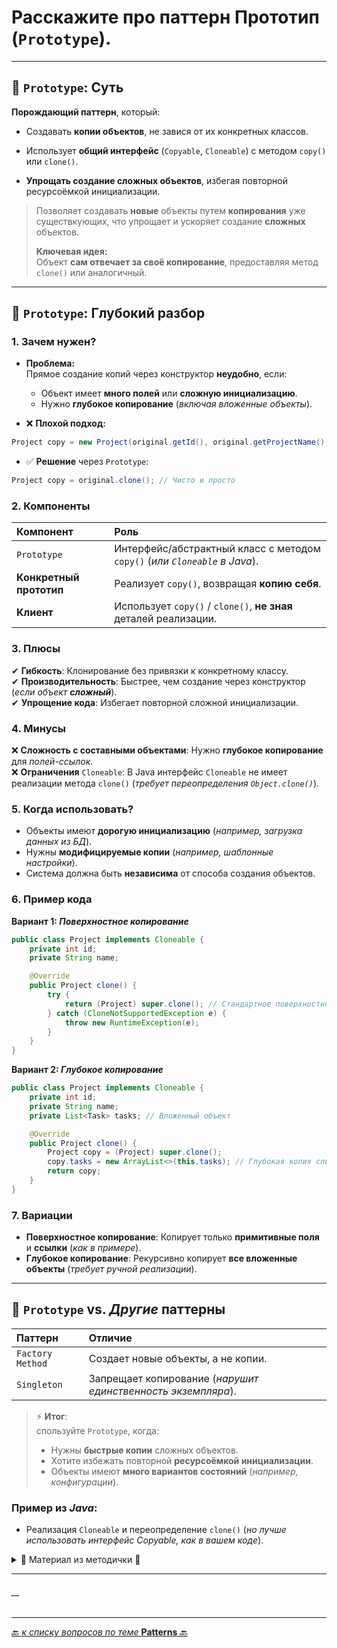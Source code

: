 # Расскажите про паттерн Прототип (`Prototype`).

---
## 🎯 `Prototype`: Суть

**Порождающий паттерн**, который:

* Создавать **копии объектов**, не завися от их конкретных классов.


* Использует **общий интерфейс** (`Copyable`, `Cloneable`) с методом `copy()` или `clone()`.


* **Упрощать создание сложных объектов**, избегая повторной ресурсоёмкой инициализации.

> Позволяет создавать **новые** объекты путем **копирования** уже существкующих,
> что упрощает и ускоряет создание **сложных** объектов.
>
>  **Ключевая идея:**  
> Объект **сам отвечает за своё копирование**, предоставляя метод `clone()` или аналогичный.

---
## 📌 `Prototype`: Глубокий разбор

### 1. Зачем нужен?
* **Проблема:**  
Прямое создание копий через конструктор **неудобно**, если:
  * Объект имеет **много полей** или **сложную инициализацию**.
  * Нужно **глубокое копирование** (_включая вложенные объекты_).


* ❌ **Плохой подход:**
```java
Project copy = new Project(original.getId(), original.getProjectName(), ...); // ❌ Громоздко
```

* ✅ **Решение** через `Prototype`:
```java
Project copy = original.clone(); // Чисто и просто
```

### 2. Компоненты

| Компонент                | 	Роль                                                                       |
|:-------------------------|:----------------------------------------------------------------------------|
| `Prototype`              | 	Интерфейс/абстрактный класс с методом `copy()` (_или `Cloneable` в Java_). |
| **Конкретный прототип**  | 	Реализует `copy()`, возвращая **копию себя**.                              |
| **Клиент**               | 	Использует `copy()` / `clone()`, **не зная** деталей реализации.           |

### 3. Плюсы  
   ✔ **Гибкость**: Клонирование без привязки к конкретному классу.  
   ✔ **Производительность**: Быстрее, чем создание через конструктор (_если объект **сложный**_).  
   ✔ **Упрощение кода**: Избегает повторной сложной инициализации.  

### 4. Минусы
   ❌ **Сложность с составными объектами**: Нужно **глубокое копирование** для _полей-ссылок_.  
   ❌ **Ограничения** `Cloneable`: В Java интерфейс `Cloneable` не имеет реализации метода `clone()` 
   (_требует переопределения `Object.clone()`_).  

### 5. Когда использовать?
* Объекты имеют **дорогую инициализацию** (_например, загрузка данных из БД_).
* Нужны **модифицируемые копии** (_например, шаблонные настройки_).
* Система должна быть **независима** от способа создания объектов.

### 6. Пример кода

**Вариант 1: _Поверхностное копирование_**

```java
public class Project implements Cloneable {
    private int id;
    private String name;

    @Override
    public Project clone() {
        try {
            return (Project) super.clone(); // Стандартное поверхностное копирование
        } catch (CloneNotSupportedException e) {
            throw new RuntimeException(e);
        }
    }
}
```

**Вариант 2: _Глубокое копирование_**

```java
public class Project implements Cloneable {
    private int id;
    private String name;
    private List<Task> tasks; // Вложенный объект

    @Override
    public Project clone() {
        Project copy = (Project) super.clone();
        copy.tasks = new ArrayList<>(this.tasks); // Глубокая копия списка
        return copy;
    }
}
```

### 7. Вариации
* **Поверхностное копирование**: Копирует только **примитивные поля** и **ссылки** (_как в примере_).
* **Глубокое копирование**: Рекурсивно копирует **все вложенные объекты** (_требует ручной реализации_).

---
## 📌 `Prototype` vs. _Другие_ паттерны

| Паттерн          | 	Отличие                                                      |
|:-----------------|:--------------------------------------------------------------|
| `Factory Method` | 	Создает новые объекты, а не копии.                           |
| `Singleton`      | 	Запрещает копирование (_нарушит единственность экземпляра_). |

> ⚡ **Итог**:  
> спользуйте `Prototype`, когда:  
> * Нужны **быстрые копии** сложных объектов.  
> * Хотите избежать повторной **ресурсоёмкой инициализации**.  
> * Объекты имеют **много вариантов состояний** (_например, конфигурации_).  

### Пример из _Java_:
* Реализация `Cloneable` и переопределение `clone()` (_но лучше использовать интерфейс Copyable, как в вашем коде_).



<details>
        <summary>📝 Материал из методички 🔽</summary>

```text
**** из методички *****

Порождающий паттерн проектирования, который позволяет копировать объекты, 
не вдаваясь в подробности их реализации.

Паттерн поручает создание копий самим копируемым объектам. 
Он вводит общий интерфейс с методом clone для всех объектов, поддерживающих клонирование. 
Реализация этого метода в разных классах очень схожа. 
Метод создаёт новый объект текущего класса и копирует в него значения всех полей собственного объекта.
интерфейс Cloneable - является реализацией шаблона портотип

+: Позволяет клонировать объекты, не привязываясь к их конкретным классам.
- : Сложно клонировать составные объекты, имеющие ссылки на другие объекты.
```
</details>

---
###### __

---

[🔙 _к списку вопросов по теме_ **Patterns** 🔙](/ITM/ITM07_Patterns/patterns.md)
